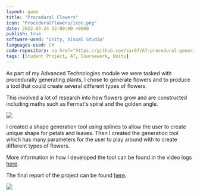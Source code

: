 ```yaml
---
layout: game
title: "Procedural Flowers"
icon: "ProceduralFlowers/icon.png"
date: 2022-03-24 12:00:00 +0000
publish: true
software-used: "Unity, Visual Studio"
languages-used: C#
code-repository: <a href="https://github.com/zar67/AT-procedural-generation" target="_blank">GitHub</a>
tags: [Student Project, AT, Coursework, Unity]
---
```


As part of my Advanced Technologies module we were tasked with procedurally generating plants, I chose to generate flowers and to produce a tool that could create several different types of flowers. 

This involved a lot of research into how flowers grow and are constructed including maths such as Fermat's spiral and the golden angle. 

<img src="{{ site.baseurl }}/assets/ProceduralFlowers/flower-types.png"/>

I created a shape generation tool using splines to allow the user to create unique shape for petals and leaves. Then I created the generation tool which has many parameters for the user to play around with to create different types of flowers.

More information in how I developed the tool can be found in the video logs <a href="https://youtube.com/playlist?list=PLFrr5q99QVCgQ9nvAoHRC83NKl4EfjXSu" target="_blank">here</a>.

The final report of the project can be found <a href="{{site.baseurl}}/assets/ProceduralFlowers/ProceduralFlowers-Report.pdf" target="_blank">here</a>.

<img src="{{ site.baseurl }}/assets/ProceduralFlowers/flower-field.png"/>